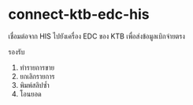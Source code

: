 # connect-ktb-edc-his
เชื่อมต่อจาก HIS ไปยังเครื่อง EDC ของ KTB เพื่อส่งข้อมูลเบิกจ่ายตรง

รองรับ
1. ทำรายการขาย
2. ยกเลิกรายการ
3. พิมพ์สลิปซ้ำ
4. โอนยอด
